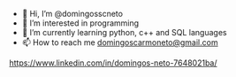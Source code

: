 - 👋 Hi, I’m @domingosscneto
- 👀 I’m interested in programming
- 🌱 I’m currently learning python, c++ and SQL languages
- 📫 How to reach me domingoscarmoneto@gmail.com

https://www.linkedin.com/in/domingos-neto-7648021ba/
